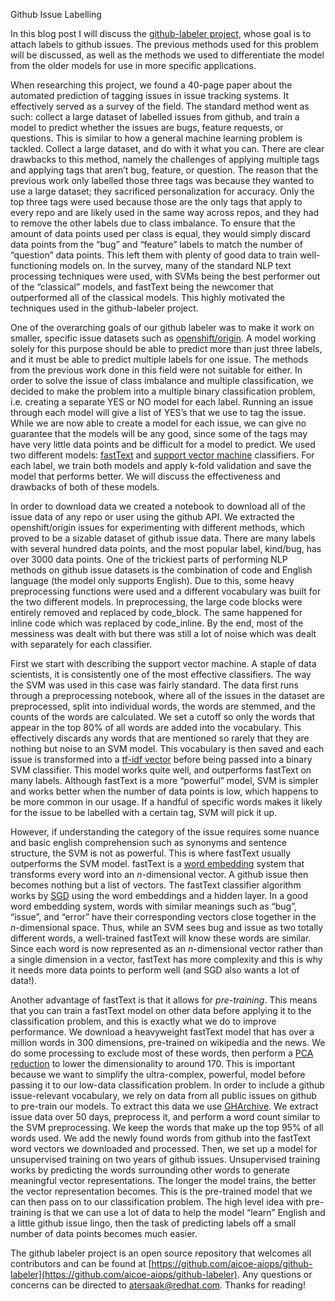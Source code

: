 Github Issue Labelling

In this blog post I will discuss the [github-labeler project](https://github.com/aicoe-aiops/github-labeler), whose goal is to attach labels to github issues. The previous methods used for this problem will be discussed, as well as the methods we used to differentiate the model from the older models for use in more specific applications.

When researching this project, we found a 40-page paper about the automated prediction of tagging issues in issue tracking systems. It effectively served as a survey of the field. The standard method went as such: collect a large dataset of labelled issues from github, and train a model to predict whether the issues are bugs, feature requests, or questions. This is similar to how a general machine learning problem is tackled. Collect a large dataset, and do with it what you can. There are clear drawbacks to this method, namely the challenges of applying multiple tags and applying tags that aren’t bug, feature, or question. The reason that the previous work only labelled those three tags was because they wanted to use a large dataset; they sacrificed personalization for accuracy. Only the top three tags were used because those are the only tags that apply to every repo and are likely used in the same way across repos, and they had to remove the other labels due to class imbalance. To ensure that the amount of data points used per class is equal, they would simply discard data points from the “bug” and “feature” labels to match the number of “question” data points. This left them with plenty of good data to train well-functioning models on. In the survey, many of the standard NLP text processing techniques were used, with SVMs being the best performer out of the “classical” models, and fastText being the newcomer that outperformed all of the classical models. This highly motivated the techniques used in the github-labeler project.

One of the overarching goals of our github labeler was to make it work on smaller, specific issue datasets such as [openshift/origin](https://github.com/openshift/origin/issues). A model working solely for this purpose should be able to predict more than just three labels, and it must be able to predict multiple labels for one issue. The methods from the previous work done in this field were not suitable for either. In order to solve the issue of class imbalance and multiple classification, we decided to make the problem into a multiple binary classification problem, i.e. creating a separate YES or NO model for each label. Running an issue through each model will give a list of YES’s that we use to tag the issue. While we are now able to create a model for each issue, we can give no guarantee that the models will be any good, since some of the tags may have very little data points and be difficult for a model to predict. We used two different models: [fastText](https://en.wikipedia.org/wiki/FastText) and [support vector machine](https://en.wikipedia.org/wiki/Support-vector_machine) classifiers. For each label, we train both models and apply k-fold validation and save the model that performs better. We will discuss the effectiveness and drawbacks of both of these models.

In order to download data we created a notebook to download all of the issue data of any repo or user using the github API. We extracted the openshift/origin issues for experimenting with different methods, which proved to be a sizable dataset of github issue data. There are many labels with several hundred data points, and the most popular label, kind/bug, has over 3000 data points. One of the trickiest parts of performing NLP methods on github issue datasets is the combination of code and English language (the model only supports English). Due to this, some heavy preprocessing functions were used and a different vocabulary was built for the two different models. In preprocessing, the large code blocks were entirely removed and replaced by code_block. The same happened for inline code which was replaced by code_inline. By the end, most of the messiness was dealt with but there was still a lot of noise which was dealt with separately for each classifier.

First we start with describing the support vector machine. A staple of data scientists, it is consistently one of the most effective classifiers. The way the SVM was used in this case was fairly standard. The data first runs through a preprocessing notebook, where all of the issues in the dataset are preprocessed, split into individual words, the words are stemmed, and the counts of the words are calculated. We set a cutoff so only the words that appear in the top 80% of all words are added into the vocabulary. This effectively discards any words that are mentioned so rarely that they are nothing but noise to an SVM model. This vocabulary is then saved and each issue is transformed into a [tf-idf vector](https://en.wikipedia.org/wiki/Tf%E2%80%93idf) before being passed into a binary SVM classifier. This model works quite well, and outperforms fastText on many labels. Although fastText is a more “powerful” model, SVM is simpler and works better when the number of data points is low, which happens to be more common in our usage. If a handful of specific words makes it likely for the issue to be labelled with a certain tag, SVM will pick it up.

However, if understanding the category of the issue requires some nuance and basic english comprehension such as synonyms and sentence structure, the SVM is not as powerful. This is where fastText usually outperforms the SVM model. fastText is a [word embedding](https://en.wikipedia.org/wiki/Word_embedding) system that transforms every word into an _n_-dimensional vector. A github issue then becomes nothing but a list of vectors. The fastText classifier algorithm works by [SGD](https://en.wikipedia.org/wiki/Stochastic_gradient_descent) using the word embeddings and a hidden layer. In a good word embedding system, words with similar meanings such as “bug”, “issue”, and “error” have their corresponding vectors close together in the _n_-dimensional space. Thus, while an SVM sees bug and issue as two totally different words, a well-trained fastText will know these words are similar. Since each word is now represented as an _n_-dimensional vector rather than a single dimension in a vector, fastText has more complexity and this is why it needs more data points to perform well (and SGD also wants a lot of data!).

Another advantage of fastText is that it allows for _pre-training_. This means that you can train a fastText model on other data before applying it to the classification problem, and this is exactly what we do to improve performance. We download a heavyweight fastText model that has over a million words in 300 dimensions, pre-trained on wikipedia and the news. We do some processing to exclude most of these words, then perform a [PCA reduction](https://en.wikipedia.org/wiki/Principal_component_analysis) to lower the dimensionality to around 170. This is important because we want to simplify the ultra-complex, powerful, model before passing it to our low-data classification problem. In order to include a github issue-relevant vocabulary, we rely on data from all public issues on github to pre-train our models. To extract this data we use [GHArchive](https://www.gharchive.org/). We extract issue data over 50 days, preprocess it, and perform a word count similar to the SVM preprocessing. We keep the words that make up the top 95% of all words used. We add the newly found words from github into the fastText word vectors we downloaded and processed. Then, we set up a model for unsupervised training on two years of github issues. Unsupervised training works by predicting the words surrounding other words to generate meaningful vector representations. The longer the model trains, the better the vector representation becomes. This is the pre-trained model that we can then pass on to our classification problem. The high level idea with pre-training is that we can use a lot of data to help the model “learn” English and a little github issue lingo, then the task of predicting labels off a small number of data points becomes much easier.

The github labeler project is an open source repository that welcomes all contributors and can be found at [https://github.com/aicoe-aiops/github-labeler](https://github.com/aicoe-aiops/github-labeler). Any questions or concerns can be directed to [atersaak@redhat.com](mailto:atersaak@redhat.com). Thanks for reading!
